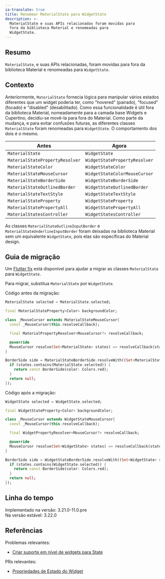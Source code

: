 ```yaml
---
ia-translate: true
title: Renomear MaterialState para WidgetState
description: >-
  MaterialState e suas APIs relacionadas foram movidas para
  fora da biblioteca Material e renomeadas para
  WidgetState.
---
```


## Resumo

`MaterialState`, e suas APIs relacionadas, foram movidas para
fora da biblioteca Material e renomeadas para `WidgetState`.

## Contexto

Anteriormente, `MaterialState` fornecia lógica para
manipular vários estados diferentes que um widget poderia ter,
como "hovered" (pairado), "focused" (focado) e "disabled" (desabilitado).
Como essa funcionalidade é útil fora da biblioteca Material,
nomeadamente para a camada base Widgets e Cupertino,
decidiu-se movê-la para fora do Material.
Como parte da mudança, e para evitar confusões futuras,
as diferentes classes `MaterialState` foram renomeadas para `WidgetState`.
O comportamento dos dois é o mesmo.

| Antes                          | Agora                           |
|---------------------------------|-------------------------------|
| `MaterialState`                 | `WidgetState`                 |
| `MaterialStatePropertyResolver` | `WidgetStatePropertyResolver` |
| `MaterialStateColor`            | `WidgetStateColor`            |
| `MaterialStateMouseCursor`      | `WidgetStateColorMouseCursor` |
| `MaterialStateBorderSide`       | `WidgetStateBorderSide`       |
| `MaterialStateOutlinedBorder`   | `WidgetStateOutlinedBorder`   |
| `MaterialStateTextStyle`        | `WidgetStateTextStyle`        |
| `MaterialStateProperty`         | `WidgetStateProperty`         |
| `MaterialStatePropertyAll`      | `WidgetStatePropertyAll`      |
| `MaterialStatesController`      | `WidgetStatesController`      |

As classes `MaterialStateOutlineInputBorder` e
`MaterialStateUnderlineInputBorder` foram deixadas na
biblioteca Material sem um equivalente `WidgetState`, pois
elas são específicas do Material design.

## Guia de migração

Um [Flutter fix][] está disponível para ajudar a migrar as classes
`MaterialState` para `WidgetState`.

Para migrar, substitua `MaterialState` por `WidgetState`.

Código antes da migração:

```dart
MaterialState selected = MaterialState.selected;

final MaterialStateProperty<Color> backgroundColor;

class _MouseCursor extends MaterialStateMouseCursor{
  const _MouseCursor(this.resolveCallback);

  final MaterialPropertyResolver<MouseCursor?> resolveCallback;

  @override
  MouseCursor resolve(Set<MaterialState> states) => resolveCallback(states) ?? MouseCursor.uncontrolled;
}

BorderSide side = MaterialStateBorderSide.resolveWith((Set<MaterialState> states) {
  if (states.contains(MaterialState.selected)) {
    return const BorderSide(color: Colors.red);
  }
  return null;
});
```

Código após a migração:

```dart
WidgetState selected = WidgetState.selected;

final WidgetStateProperty<Color> backgroundColor;

class _MouseCursor extends WidgetStateMouseCursor{
  const _MouseCursor(this.resolveCallback);

  final WidgetPropertyResolver<MouseCursor?> resolveCallback;

  @override
  MouseCursor resolve(Set<WidgetState> states) => resolveCallback(states) ?? MouseCursor.uncontrolled;
}

BorderSide side = WidgetStateBorderSide.resolveWith((Set<WidgetState> states) {
  if (states.contains(WidgetState.selected)) {
    return const BorderSide(color: Colors.red);
  }
  return null;
});
```

## Linha do tempo

Implementado na versão: 3.21.0-11.0.pre<br>
Na versão estável: 3.22.0

## Referências

Problemas relevantes:

* [Criar suporte em nível de widgets para State][]

PRs relevantes:

* [Propriedades de Estado do Widget][]

[Criar suporte em nível de widgets para State]: {{site.repo.flutter}}/issues/138270
[Flutter fix]: /tools/flutter-fix
[Propriedades de Estado do Widget]: {{site.repo.flutter}}/pull/142151
